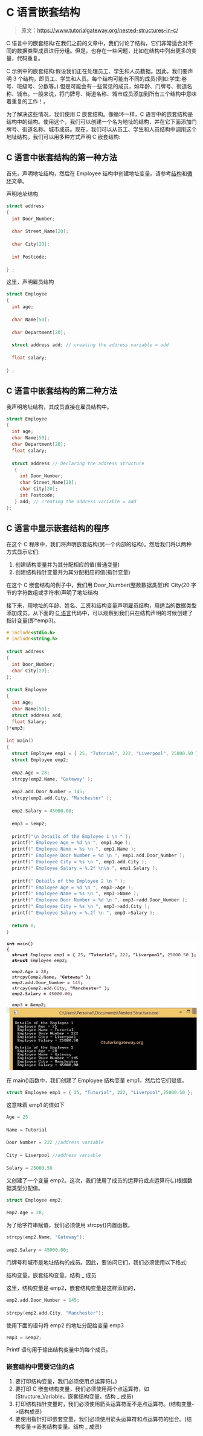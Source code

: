 # C 语言嵌套结构

> 原文：<https://www.tutorialgateway.org/nested-structures-in-c/>

C 语言中的嵌套结构:在我们之前的文章中，我们讨论了结构，它们非常适合对不同的数据类型成员进行分组。但是，也存在一些问题，比如在结构中列出更多的变量，代码重复。

C 示例中的嵌套结构:假设我们正在处理员工、学生和人员数据。因此，我们要声明 3 个结构，即员工、学生和人员。每个结构可能有不同的成员(例如:学生:卷号、班级号、分数等。).但是可能会有一些常见的成员，如年龄、门牌号、街道名称、城市。一般来说，将门牌号、街道名称、城市成员添加到所有三个结构中意味着重复的工作！。

为了解决这些情况，我们使用 C 嵌套结构。像循环一样，C 语言中的嵌套结构是结构中的结构。使用这个，我们可以创建一个名为地址的结构，并在它下面添加门牌号、街道名称、城市成员。现在，我们可以从员工、学生和人员结构中调用这个地址结构。我们可以用多种方式声明 C 嵌套结构:

## C 语言中嵌套结构的第一种方法

首先，声明地址结构，然后在 Employee 结构中创建地址变量。请参考[结构](https://www.tutorialgateway.org/structures-in-c/)和[循环](https://www.tutorialgateway.org/for-loop-in-c-programming/)文章。

声明地址结构

```c
struct address
{
  int Door_Number;

  char Street_Name[20];

  char City[20];

  int Postcode;

} ;

```

这里，声明雇员结构

```c
struct Employee
{
  int age;

  char Name[50];

  char Department[20];

  struct address add; // creating the address variable = add

  float salary;

} ;
```

## C 语言中嵌套结构的第二种方法

我声明地址结构，其成员直接在雇员结构中。

```c
struct Employee
{
  int age;
  char Name[50];
  char Department[20];
  float salary;

  struct address // Declaring the address structure
   {
     int Door_Number;
     char Street_Name[20];
     char City[20];
     int Postcode;
   } add; // creating the address variable = add
};
```

## C 语言中显示嵌套结构的程序

在这个 C 程序中，我们将声明嵌套结构(另一个内部的结构)。然后我们将以两种方式显示它们:

1.  创建结构变量并为其分配相应的值(普通变量)
2.  创建结构指针变量并为其分配相应的值(指针变量)

在这个 C 嵌套结构的例子中，我们用 Door_Number(整数数据类型)和 City(20 字节的字符数组或字符串)声明了地址结构

接下来，用地址的年龄、姓名、工资和结构变量声明雇员结构，用适当的数据类型添加成员。从下面的 [C 语言](https://www.tutorialgateway.org/c-programming/)代码中，可以观察到我们只在结构声明的时候创建了指针变量(即*emp3)。

```c
# include<stdio.h>
# include<string.h>

struct address
{
  int Door_Number;
  char City[20];
};

struct Employee
{
  int Age;
  char Name[50];
  struct address add;
  float Salary;  
}*emp3;

int main() 
{
  struct Employee emp1 = { 25, "Tutorial", 222, "Liverpool", 25000.50 };
  struct Employee emp2;

  emp2.Age = 28;
  strcpy(emp2.Name, "Gateway" );

  emp2.add.Door_Number = 145;
  strcpy(emp2.add.City, "Manchester" );

  emp2.Salary = 45000.00; 

  emp3 = &emp2;

  printf("\n Details of the Employee 1 \n " );
  printf(" Employee Age = %d \n ", emp1.Age );
  printf(" Employee Name = %s \n ", emp1.Name );
  printf(" Employee Door Number = %d \n ", emp1.add.Door_Number );
  printf(" Employee City = %s \n ", emp1.add.City );
  printf(" Employee Salary = %.2f \n\n ", emp1.Salary );

  printf(" Details of the Employee 2 \n " );
  printf(" Employee Age = %d \n ", emp3->Age );
  printf(" Employee Name = %s \n ", emp3->Name );
  printf(" Employee Door Number = %d \n ", emp3->add.Door_Number );
  printf(" Employee City = %s \n ", emp3->add.City );
  printf(" Employee Salary = %.2f \n ", emp3->Salary );

  return 0;
}
```

![Nested Structures in C Programming](img/b58a58f1e356b8b253efde71c8aae795.png)

在 main()函数中，我们创建了 Employee 结构变量 emp1，然后给它们赋值。

```c
struct Employee emp1 = { 25, "Tutorial", 222, "Liverpool",25000.50 };
```

这意味着 emp1 的值如下

```c
Age = 25

Name = Tutorial

Door Number = 222 //address variable

City = Liverpool //address variable

Salary = 25000.50
```

又创建了一个变量 emp2。这次，我们使用了成员的运算符或点运算符(。)根据数据类型分配值。

```c
struct Employee emp2;

emp2.Age = 28;
```

为了给字符串赋值，我们必须使用 strcpy()内置函数。

```c
strcpy(emp2.Name, "Gateway");

emp2.Salary = 45000.00;
```

门牌号和城市是地址结构的成员。因此，要访问它们，我们必须使用以下格式:

结构变量。嵌套结构变量。结构 _ 成员

这里，结构变量是 emp2，嵌套结构变量是这样添加的，

```c
emp2.add.Door_Number = 145;

strcpy(emp2.add.City, "Manchester");
```

使用下面的语句将 emp2 的地址分配给变量 emp3

```c
emp3 = &emp2;
```

Printf 语句用于输出结构变量中的每个成员。

### 嵌套结构中需要记住的点

1.  要打印结构变量，我们必须使用点运算符(。)
2.  要打印 C 嵌套结构变量，我们必须使用两个点运算符，如(Structure_Variable。嵌套结构变量。结构 _ 成员)
3.  打印结构指针变量时，我们必须使用箭头运算符而不是点运算符。(结构变量->结构成员)
4.  要使用指针打印嵌套变量，我们必须使用箭头运算符和点运算符的组合。(结构变量->嵌套结构变量。结构 _ 成员)